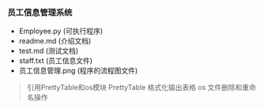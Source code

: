 ### 员工信息管理系统
* Employee.py (可执行程序)
* readme.md (介绍文档)
* test.md (测试文档)
* staff.txt (员工信息文件)
* 员工信息管理.png (程序的流程图文件)
> 引用PrettyTable和os模块
> PrettyTable 格式化输出表格
> os 文件删除和重命名操作
